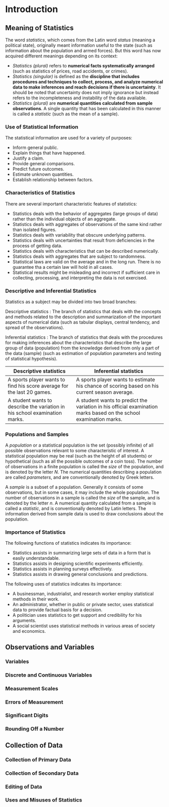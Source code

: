 # Introduction

## Meaning of Statistics

The word *statistics*, which comes from the Latin word *status*  (meaning a political state), originally meant information useful to the state (such as information about the population and armed forces). But this word has now acquired different meanings depending on its context:

- *Statistics (plural)* refers to **numerical facts systematically arranged** (such as statistics of prices, road accidents, or crimes).
- *Statistics (singular)* is defined as the **discipline that includes procedures and techniques to collect, process, and analyze numerical data to make inferences and reach decisions if there is uncertainty**. It should be noted that uncertainty does not imply ignorance but instead refers to the incompleteness and instability of the data available.
- *Statistics (plural)* are **numerical quantities calculated from sample observations**. A single quantity that has been calculated in this manner is called a *statistic* (such as the mean of a sample).

### Use of Statistical Information

The statistical information are used for a variety of purposes:

- Inform general public.
- Explain things that have happened.
- Justify a claim.
- Provide general comparisons.
- Predict future outcomes.
- Estimate unknown quantities.
- Establish relationship between factors.

### Characteristics of Statistics

There are several important characteristic features of statistics:

- Statistics deals with the behavior of aggregates (large groups of data) rather than the individual objects of an aggregate.
- Statistics deals with aggregates of observations of the same kind rather than isolated figures.
- Statistics deals with variability that obscure underlying patterns.
- Statistics deals with uncertainties that result from deficiencies in the process of getting data.
- Statistics deals with characteristics that can be described numerically.
- Statistics deals with aggregates that are subject to randomness.
- Statistical laws are valid on the average and in the long run. There is no guarantee tha a certain law will hold in all cases.
- Statistical results might be misleading and incorrect if sufficient care in collecting, processing, and interpreting the data is not exercised.

### Descriptive and Inferential Statistics

Statistics as a subject may be divided into two broad branches:

Descriptive statistics
: The branch of statistics that deals with the concepts and methods related to the description and summarization of the important aspects of numerical data (such as tabular displays, central tendency, and spread of the observations).

Inferential statistics
: The branch of statistics that deals with the procedures for making inferences about the characteristics that describe the large group of data (population) from the knowledge derived from only a part of the data (sample) (such as estimation of population parameters and testing of statistical hypothesis).

| Descriptive statistics | Inferential statistics |
| - | - |
| A sports player wants to find his score average for the last 20 games. | A sports player wants to estimate his chance of scoring based on his current season average. |
| A student wants to describe the variation in his school examination marks. | A student wants to predict the variation in his official examination marks based on the school examination marks. |

### Populations and Samples

A *population* or a statistical population is the set (possibly infinite) of all possible observations relevant to some characteristic of interest. A statistical population may be real (such as the height of all students) or hypothetical (such as all the possible outcomes of a coin toss). The number of observations in a finite population is called the *size* of the population, and is denoted by the letter *N*. The numerical quantities describing a population are called *parameters*, and are conventionally denoted by Greek letters.

A *sample* is a subset of a population. Generally it consists of some observations, but in some cases, it may include the whole population. The number of observations in a sample is called the *size* of the sample, and is denoted by the letter *n*. A numerical quantity calculated from a sample is called a *statistic*, and is conventionally denoted by Latin letters. The information derived from sample data is used to draw conclusions about the population.

### Importance of Statistics

The following functions of statistics indicates its importance:

- Statistics assists in summarizing large sets of data in a form that is easily understandable.
- Statistics assists in designing scientific experiments efficiently.
- Statistics assists in planning surveys effectively.
- Statistics assists in drawing general conclusions and predictions.

The following uses of statistics indicates its importance:

- A businessman, industrialist, and research worker employ statistical methods in their work.
- An administrator, whether in public or private sector, uses statistical data to provide factual basis for a decision.
- A politician uses statistics to get support and credibility for his arguments.
- A social scientist uses statistical methods in various areas of society and economics. 

## Observations and Variables

### Variables

### Discrete and Continuous Variables

### Measurement Scales

### Errors of Measurement

### Significant Digits

### Rounding Off a Number

## Collection of Data

### Collection of Primary Data

### Collection of Secondary Data

### Editing of Data

### Uses and Misuses of Statistics
